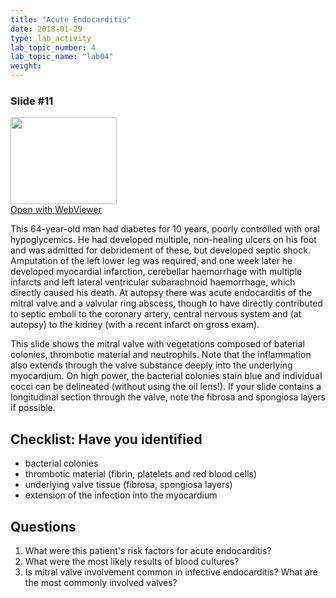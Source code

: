 ```yaml
---
title: "Acute Endocarditis"
date: 2018-01-29
type: lab_activity
lab_topic_number: 4
lab_topic_name: "lab04"
weight: 
---
```

<div class="entrybody">
<h3>Slide #11</h3>

<div class="thumbnail"><a href="http://virtualslides.cumc.columbia.edu/6843.svs/view.apml?" target="_blank"><img alt="" src="http://pathologylab.ccnmtl.columbia.edu/assets/images/slide_6843.jpg" width="170" height="139" class="mt-image-left"></a><br><a href="http://virtualslides.cumc.columbia.edu/6843.svs/view.apml?" target="_blank">Open with WebViewer</a></div>

<p>This 64-year-old man had diabetes for 10 years, poorly controlled with oral hypoglycemics. He had developed multiple, non-healing ulcers on his foot and was admitted for debridement of these, but developed septic shock. Amputation of the left lower leg was required, and one week later he developed myocardial infarction, cerebellar haemorrhage with multiple infarcts and left lateral ventricular subarachnoid haemorrhage, which directly caused his death. At autopsy there was acute endocarditis of the mitral valve and a valvular ring abscess, though to have directly contributed to septic emboli to the coronary artery, central nervous system and (at autopsy) to the kidney (with a recent infarct on gross exam).</p>

<p>This slide shows the mitral valve with vegetations composed of baterial colonies, thrombotic material and neutrophils. Note that the inflammation also extends through the valve substance deeply into the underlying myocardium. On high power, the bacterial colonies stain blue and individual cocci can be delineated (without using the oil lens!). If your slide contains a longitudinal section through the valve, note the fibrosa and spongiosa layers if possible.</p>

<h2>Checklist: Have you identified</h2>


<ul class="checklist">
<li>bacterial colonies</li>
<li>thrombotic material (fibrin, platelets and red blood cells)</li>
<li>underlying valve tissue (fibrosa, spongiosa layers)</li>
<li>extension of the infection into the myocardium</li>
</ul>



<h2>Questions</h2>


<ol>
<li> What were this patient's risk factors for acute endocarditis?</li>
<li> What were the most likely results of blood cultures?</li>
<li> Is mitral valve involvement common in infective endocarditis? What are the most commonly involved valves?</li>
</ol>


						
</div>
